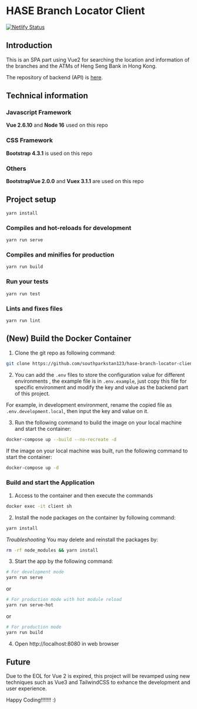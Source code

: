# HASE Branch Locator Client

[![Netlify Status](https://api.netlify.com/api/v1/badges/c5d02cbd-12eb-4b39-a2d1-24cafcdf5ce5/deploy-status)](https://app.netlify.com/sites/hase-branch-locator/deploys)

## Introduction

This is an SPA part using Vue2 for searching the location and information of the branches and the ATMs of Heng Seng Bank in Hong Kong.

The repository of backend (API) is [here](https://github.com/southparkstan123/hase-branch-locator-api).

## Technical information

### Javascript Framework

**Vue 2.6.10** and **Node 16** used on this repo

### CSS Framework

**Bootstrap 4.3.1** is used on this repo

### Others

**BootstrapVue 2.0.0** and **Vuex 3.1.1** are used on this repo

## Project setup
```
yarn install
```

### Compiles and hot-reloads for development
```
yarn run serve
```

### Compiles and minifies for production
```
yarn run build
```

### Run your tests
```
yarn run test
```

### Lints and fixes files
```
yarn run lint
```

## (New) Build the Docker Container

1. Clone the git repo as following command:

```bash
git clone https://github.com/southparkstan123/hase-branch-locator-client.git
```

2. You can add the ```.env``` files to store the configuration value for different environments , the example file is in ```.env.example```, just copy this file for specific environment and modify the key and value as the backend part of this project. 

For example, in development environment, rename the copied file as ```.env.development.local```, then input the key and value on it.

3. Run the following command to build the image on your local machine and start the container:

```bash
docker-compose up --build --no-recreate -d
```

If the image on your local machine was built, run the following command to start the container:

```bash
docker-compose up -d
```

### Build and start the Application

1. Access to the container and then execute the commands

```bash
docker exec -it client sh
```

2. Install the node packages on the container by following command:

```bash
yarn install
```

<i>Troubleshooting</i> You may delete and reinstall the packages by:

```bash
rm -rf node_modules && yarn install
```

3. Start the app by the following command:

```bash
# For development mode
yarn run serve
```

or

```bash
# For production mode with hot module reload
yarn run serve-hot
```

or

```bash
# For production mode
yarn run build
```

4. Open http://localhost:8080 in web browser

## Future

Due to the EOL for Vue 2 is expired, this project will be revamped using new techniques such as Vue3 and TailwindCSS to exhance the development and user experience.

Happy Coding!!!!!!! :)
